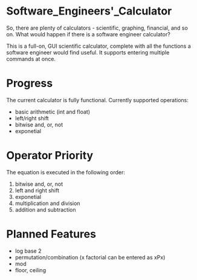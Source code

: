 # Software_Engineers'_Calculator

So, there are plenty of calculators - scientific, graphing, financial, and so on. What would happen if there is a software engineer calculator?

This is a full-on, GUI scientific calculator, complete with all the functions a software engineer would find useful. It supports entering multiple commands at once.

# Progress
The current calculator is fully functional. Currently supported operations:
- basic arithmetic (int and float)
- left/right shift
- bitwise and, or, not
- exponetial

# Operator Priority
The equation is executed in the following order:
1. bitwise and, or, not
2. left and right shift
3. exponetial
4. multiplication and division
5. addition and subtraction

# Planned Features
- log base 2
- permutation/combination (x factorial can be entered as xPx)
- mod
- floor, ceiling